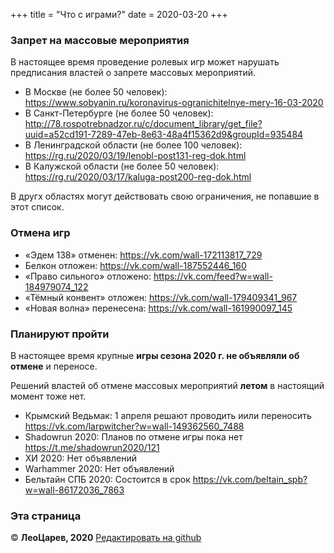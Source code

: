 +++
title = "Что с играми?"
date = 2020-03-20
+++
### Запрет на массовые мероприятия

В настоящее время проведение ролевых игр может нарушать предписания властей о запрете массовых мероприятий.

 - В Москве (не более 50 человек): <https://www.sobyanin.ru/koronavirus-ogranichitelnye-mery-16-03-2020>
 - В Санкт-Петербурге (не более 50 человек): <http://78.rospotrebnadzor.ru/c/document_library/get_file?uuid=a52cd191-7289-47eb-8e63-48a4f15362d9&groupId=935484>
 - В Ленинградской области (не более 100 человек): <https://rg.ru/2020/03/19/lenobl-post131-reg-dok.html>
 - В Калужской области (не более 50 человек): <https://rg.ru/2020/03/17/kaluga-post200-reg-dok.html>

В другх областях могут действовать свою ограничения, не попавшие в этот список.

### Отмена игр

 - «Эдем 138» отменен: <https://vk.com/wall-172113817_729>
 - Белкон отложен: <https://vk.com/wall-187552446_160>
 - «Право сильного» отложено: <https://vk.com/feed?w=wall-184979074_122>
 - «Тёмный конвент» отложен: <https://vk.com/wall-179409341_967>
 - «Новая волна» перенесена: <https://vk.com/wall-161990097_145>

### Планируют пройти

В настоящее время крупные **игры сезона 2020 г. не объявляли об отмене** и переносе.

Решений властей об отмене массовых мероприятий **летом** в настоящий момент тоже нет.

- Крымский Ведьмак: 1 апреля решают проводить иили переносить <https://vk.com/larpwitcher?w=wall-149362560_7488>
- Shadowrun 2020: Планов по отмене игры пока нет <https://t.me/shadowrun2020/121>
- ХИ 2020: Нет объявлений
- Warhammer 2020: Нет объявлений
- Бельтайн СПБ 2020: Состоится в срок <https://vk.com/beltain_spb?w=wall-86172036_7863>

### Эта страница

© **ЛеоЦарев, 2020**
[Редактировать на github](https://github.com/leotsarev/corona-comcon/blob/master/content/cancel-games.md)
